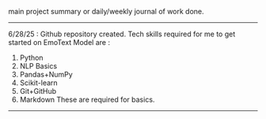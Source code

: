 main project summary or daily/weekly journal of work done. 
****
6/28/25 : 
Github repository created. 
Tech skills required for me to get started on EmoText Model are : 
1. Python
2. NLP Basics
3. Pandas+NumPy
4. Scikit-learn
5. Git+GitHub
6. Markdown
These are required for basics.
****

